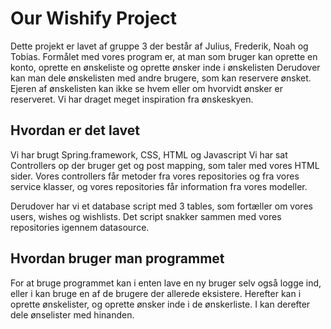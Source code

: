 # Our Wishify Project 

Dette projekt er lavet af gruppe 3 der består af Julius, Frederik, Noah og Tobias. 
Formålet med vores program er, at man som bruger kan oprette en konto, oprette en ønskeliste og oprette ønsker inde i ønskelisten
Derudover kan man dele ønskelisten med andre brugere, som kan reservere ønsket. Ejeren af ønskelisten kan ikke se hvem eller om hvorvidt ønsker er reserveret.
Vi har draget meget inspiration fra ønskeskyen. 

## Hvordan er det lavet

Vi har brugt Spring.framework, CSS, HTML og Javascript
Vi har sat Controllers op der bruger get og post mapping, som taler med vores HTML sider. 
Vores controllers får metoder fra vores repositories og fra vores service klasser, og vores repositories får information fra vores modeller.

Derudover har vi et database script med 3 tables, som fortæller om vores users, wishes og wishlists. Det script snakker sammen med vores repositories igennem datasource. 


## Hvordan bruger man programmet

For at bruge programmet kan i enten lave en ny bruger selv også logge ind, eller i kan bruge en af de brugere der allerede eksistere. 
Herefter kan i oprette ønskelister, og oprette ønsker inde i de ønskerliste. I kan derefter dele ønselister med hinanden. 


